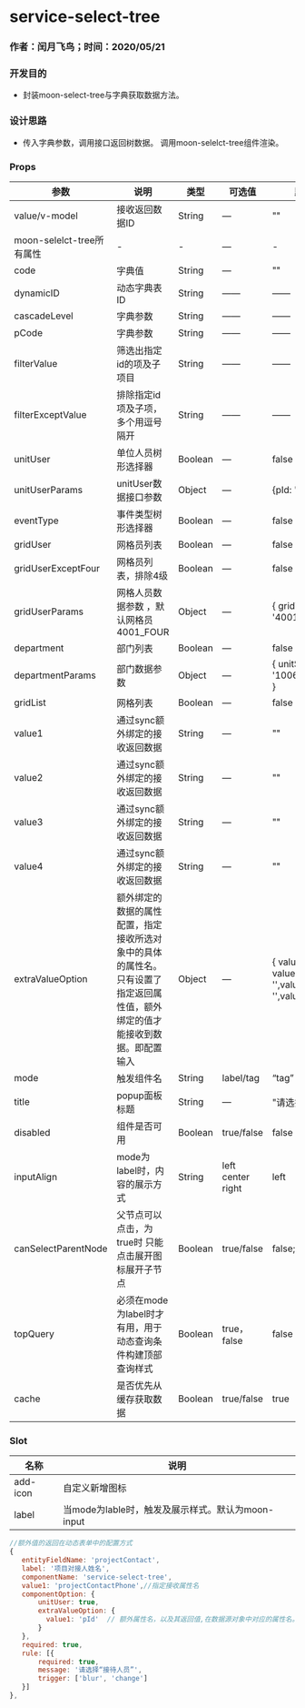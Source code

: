 #   service-select-tree

### 作者：闰月飞鸟；时间：2020/05/21
### 开发目的
-   封装moon-select-tree与字典获取数据方法。
### 设计思路
 - 传入字典参数，调用接口返回树数据。 调用moon-selelct-tree组件渲染。
 


### Props 

参数 |说明|类型|可选值|默认值
---|---|---|---|---
value/v-model|接收返回数据ID|String|—| ""
moon-selelct-tree所有属性|-|-|—|-
code|字典值|String|—| ""
dynamicID|动态字典表ID|String|——|——
cascadeLevel|字典参数|String|——|——
pCode|字典参数|String|——|——
filterValue|筛选出指定id的项及子项目|String|——|——
filterExceptValue|排除指定id项及子项，多个用逗号隔开|String|——|——
unitUser|单位人员树形选择器|Boolean|—| false
unitUserParams|unitUser数据接口参数|Object|—| {pId: ''}
eventType|事件类型树形选择器|Boolean|—| false
gridUser|网格员列表|Boolean|—| false
gridUserExceptFour|网格员列表，排除4级|Boolean|—| false
gridUserParams|网格人员数据参数 ，默认网格员 4001_FOUR|Object|—| { gridTypeCode: '4001_FOUR' }
department|部门列表|Boolean|—| false
departmentParams|部门数据参数 |Object|—| { unitStatus: '1006_NORMAL' }
gridList|网格列表|Boolean|—| false
value1|通过sync额外绑定的接收返回数据|String|—| ""
value2|通过sync额外绑定的接收返回数据|String|—| ""
value3|通过sync额外绑定的接收返回数据|String|—| ""
value4|通过sync额外绑定的接收返回数据|String|—| ""
extraValueOption|额外绑定的数据的属性配置，指定接收所选对象中的具体的属性名。只有设置了指定返回属性值，额外绑定的值才能接收到数据。即配置输入|Object|—| {	value1: '', value2: '',value3: '',value4: '' }
mode|触发组件名|String|label/tag| “tag”
title|popup面板标题|String|—| "请选择"
disabled|组件是否可用|Boolean|true/false| false
inputAlign|mode为label时，内容的展示方式|String|left center right| left
canSelectParentNode|父节点可以点击，为true时 只能点击展开图标展开子节点|Boolean|true/false| false;
topQuery|必须在mode为label时才有用，用于动态查询条件构建顶部查询样式|Boolean|true，false|false
cache|是否优先从缓存获取数据|Boolean|true/false| true
 



###  Slot
名称 |说明
---|---
add-icon |自定义新增图标
label|当mode为lable时，触发及展示样式。默认为moon-input

 ```javascript
 //额外值的返回在动态表单中的配置方式
 {
 	entityFieldName: 'projectContact',
 	label: '项目对接人姓名',
 	componentName: 'service-select-tree',
 	value1: 'projectContactPhone',//指定接收属性名
 	componentOption: {
 		unitUser: true,
 		extraValueOption: {
 		  value1: 'pId'  // 额外属性名，以及其返回值,在数据源对象中对应的属性名。
 		}
 	},
 	required: true,
 	rule: [{
 		required: true,
 		message: '请选择“接待人员”',
 		trigger: ['blur', 'change']
 	}]
 },
 
 ```

